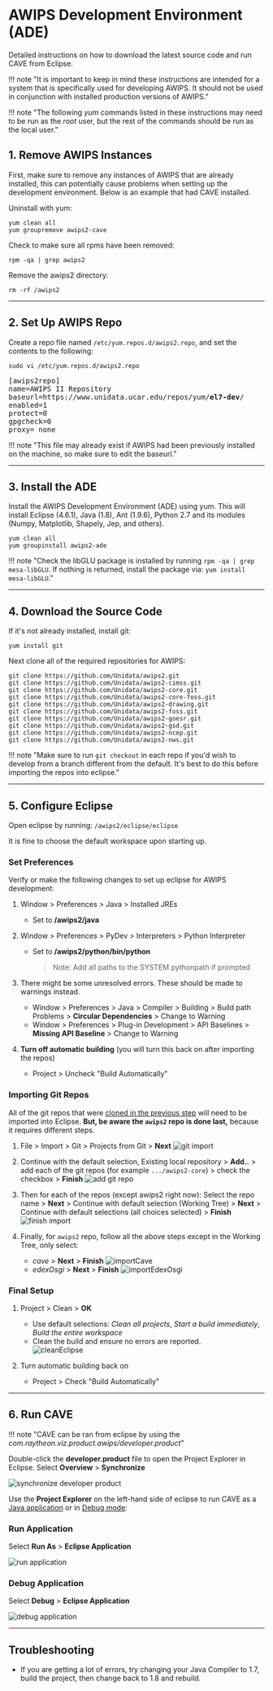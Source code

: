 # AWIPS Development Environment (ADE)

Detailed instructions on how to download the latest source code and run CAVE from Eclipse.

!!! note  "It is important to keep in mind these instructions are intended for a system that is specifically used for developing AWIPS.  It should not be used in conjunction with installed production versions of AWIPS."

!!! note "The following *yum* commands listed in these instructions may need to be run as the *root* user, but the rest of the commands should be run as the local user."

## 1. Remove AWIPS Instances

First, make sure to remove any instances of AWIPS that are already installed, this can potentially cause problems when setting up the development environment.  Below is an example that had CAVE installed.

Uninstall with yum:

    yum clean all
    yum groupremove awips2-cave
          
Check to make sure all rpms have been removed:
      
    rpm -qa | grep awips2
            
Remove the awips2 directory:
          
    rm -rf /awips2
        
---        

## 2. Set Up AWIPS Repo

Create a repo file named `/etc/yum.repos.d/awips2.repo`, and set the contents to the following:

    sudo vi /etc/yum.repos.d/awips2.repo

<pre>
[awips2repo]
name=AWIPS II Repository
baseurl=https://www.unidata.ucar.edu/repos/yum/<b>el7-dev</b>/
enabled=1
protect=0
gpgcheck=0
proxy=_none_
</pre>

!!! note "This file may already exist if AWIPS had been previously installed on the machine, so make sure to edit the baseurl."
        
---

## 3. Install the ADE

Install the AWIPS Development Environment (ADE) using yum.  This will install Eclipse (4.6.1), Java (1.8), Ant (1.9.6), Python 2.7 and its modules (Numpy, Matplotlib, Shapely, Jep, and others). 

    yum clean all
    yum groupinstall awips2-ade

!!! note "Check the libGLU package is installed by running `rpm -qa | grep mesa-libGLU`.  If nothing is returned, install the package via: `yum install mesa-libGLU`."

---

## 4. Download the Source Code

If it's not already installed, install git:
    
    yum install git
    
Next clone all of the required repositories for AWIPS:
    
    git clone https://github.com/Unidata/awips2.git
    git clone https://github.com/Unidata/awips2-cimss.git
    git clone https://github.com/Unidata/awips2-core.git
    git clone https://github.com/Unidata/awips2-core-foss.git
    git clone https://github.com/Unidata/awips2-drawing.git
    git clone https://github.com/Unidata/awips2-foss.git
    git clone https://github.com/Unidata/awips2-goesr.git
    git clone https://github.com/Unidata/awips2-gsd.git
    git clone https://github.com/Unidata/awips2-ncep.git
    git clone https://github.com/Unidata/awips2-nws.git
    
!!! note "Make sure to run `git checkout` in each repo if you'd wish to develop from a branch different from the default.  It's best to do this before importing the repos into eclipse."

---

## 5. Configure Eclipse

Open eclipse by running: `/awips2/eclipse/eclipse`

It is fine to choose the default workspace upon starting up.

### Set Preferences

Verify or make the following changes to set up eclipse for AWIPS development:

1. Window > Preferences > Java > Installed JREs
    
     * Set to **/awips2/java**

1. Window > Preferences > PyDev > Interpreters > Python Interpreter

      * Set to **/awips2/python/bin/python**
    
        > Note: Add all paths to the SYSTEM pythonpath if prompted
    
1. There might be some unresolved errors.  These should be made to warnings instead.

      * Window > Preferences > Java > Compiler > Building > Build path Problems > **Circular Dependencies** > Change to Warning
      * Window > Preferences > Plug-in Development > API Baselines > **Missing API Baseline** > Change to Warning
    
1. **Turn off automatic building** (you will turn this back on after importing the repos)
    
      * Project > Uncheck "Build Automatically"

### Importing Git Repos

All of the git repos that were [cloned in the previous step](#4-download-the-source-code) will need to be imported into Eclipse.  **But, be aware the `awips2` repo is done last,** because it requires different steps.

1. File > Import > Git > Projects from Git > **Next**
  ![git import](../images/gitImport1.png)
  
1. Continue with the default selection, Existing local repository > **Add..** > add each of the git repos (for example `.../awips2-core`) > check the checkbox > **Finish**
  ![add git repo](../images/gitImport2.png)
  
1. Then for each of the repos (except awips2 right now):
Select the repo name > **Next** > Continue with default selection (Working Tree) > **Next** > Continue with default selections (all choices selected) > **Finish**
  ![finish import](../images/gitImport3.png)
  
1. Finally, for `awips2` repo, follow all the above steps except in the Working Tree, only select:
    * *cave* > **Next** > **Finish**
      ![importCave](../images/gitImportCave.png)
    * *edexOsgi* > **Next** > **Finish**
      ![importEdexOsgi](../images/gitImportEdexOsgi.png)

### Final Setup

1. Project > Clean > **OK**
     * Use default selections: *Clean all projects*, *Start a build immediately*, *Build the entire workspace*
     * Clean the build and ensure no errors are reported.  
      ![cleanEclipse](../images/cleanEclipse.png)
    
1. Turn automatic building back on
      * Project > Check "Build Automatically"
    
---

## 6. Run CAVE
    
!!! note "CAVE can be ran from eclipse by using the *com.raytheon.viz.product.awips/developer.product*"

Double-click the **developer.product** file to open the Project Explorer in Eclipse.  Select **Overview** > **Synchronize**

![synchronize developer product](../images/synchronizeDeveloperProduct.png)

Use the **Project Explorer** on the left-hand side of eclipse to run CAVE as a [Java application](#run-application) or in [Debug mode](#debug-application):

### Run Application

Select **Run As** > **Eclipse Application**

![run application](../images/runApplication.png)

### Debug Application

Select **Debug** > **Eclipse Application**
 
![debug application](../images/debugApplication.png)

---

## Troubleshooting

* If you are getting a lot of errors, try changing your Java Compiler to 1.7, build the project, then change back to 1.8 and rebuild.
